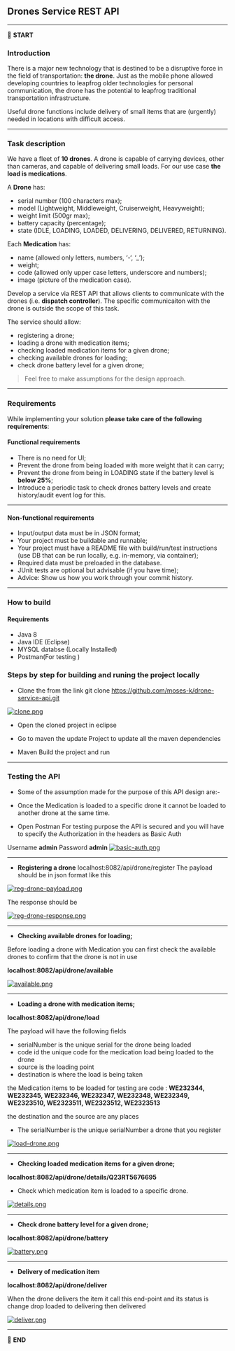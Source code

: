 
## Drones Service REST API


---

:scroll: **START**


### Introduction

There is a major new technology that is destined to be a disruptive force in the field of transportation: **the drone**. Just as the mobile phone allowed developing countries to leapfrog older technologies for personal communication, the drone has the potential to leapfrog traditional transportation infrastructure.

Useful drone functions include delivery of small items that are (urgently) needed in locations with difficult access.

---

### Task description

We have a fleet of **10 drones**. A drone is capable of carrying devices, other than cameras, and capable of delivering small loads. For our use case **the load is medications**.

A **Drone** has:
- serial number (100 characters max);
- model (Lightweight, Middleweight, Cruiserweight, Heavyweight);
- weight limit (500gr max);
- battery capacity (percentage);
- state (IDLE, LOADING, LOADED, DELIVERING, DELIVERED, RETURNING).

Each **Medication** has: 
- name (allowed only letters, numbers, ‘-‘, ‘_’);
- weight;
- code (allowed only upper case letters, underscore and numbers);
- image (picture of the medication case).

Develop a service via REST API that allows clients to communicate with the drones (i.e. **dispatch controller**). The specific communicaiton with the drone is outside the scope of this task. 

The service should allow:
- registering a drone;
- loading a drone with medication items;
- checking loaded medication items for a given drone; 
- checking available drones for loading;
- check drone battery level for a given drone;

> Feel free to make assumptions for the design approach. 

---

### Requirements

While implementing your solution **please take care of the following requirements**: 

#### Functional requirements

- There is no need for UI;
- Prevent the drone from being loaded with more weight that it can carry;
- Prevent the drone from being in LOADING state if the battery level is **below 25%**;
- Introduce a periodic task to check drones battery levels and create history/audit event log for this.

---

#### Non-functional requirements

- Input/output data must be in JSON format;
- Your project must be buildable and runnable;
- Your project must have a README file with build/run/test instructions (use DB that can be run locally, e.g. in-memory, via container);
- Required data must be preloaded in the database.
- JUnit tests are optional but advisable (if you have time);
- Advice: Show us how you work through your commit history.

---
### How to build

#### Requirements

- Java 8
- Java IDE (Eclipse)
- MYSQL databse (Locally Installed)
- Postman(For testing ) 

### Steps by step for building and runing the project locally

- Clone the from the link git clone https://github.com/moses-k/drone-service-api.git

[![clone.png](https://i.postimg.cc/WbVX1KTf/clone.png)](https://postimg.cc/G9MkMXBk)

- Open the cloned project in eclipse

- Go to maven the update Project to update all the maven dependencies

- Maven Build the project and run




---

### Testing the API
- Some of the assumption made for the purpose of this API design are:-

- Once the Medication is loaded to a specific drone it cannot be loaded to another drone at the same time.



- Open Postman
For testing purpose the API is secured and you will have to specify the Authorization in the headers as Basic Auth

Username **admin**
Password **admin**
[![basic-auth.png](https://i.postimg.cc/XYd73QcL/basic-auth.png)](https://postimg.cc/RWCzL1YJ)

----
- **Registering a drone** localhost:8082/api/drone/register
The payload should be in json format like this

[![reg-drone-payload.png](https://i.postimg.cc/SNVH98Q4/reg-drone-payload.png)](https://postimg.cc/RN6P5Wnp)

The response should be 

[![reg-drone-response.png](https://i.postimg.cc/G20fRxKF/reg-drone-response.png)](https://postimg.cc/bGTgHbKr)

---
- **Checking available drones for loading;**


Before loading a drone with Medication you can first check the available drones to confirm that the drone is not in use

**localhost:8082/api/drone/available**

[![available.png](https://i.postimg.cc/m22BKTtb/available.png)](https://postimg.cc/DmD9XkrD)

---
- **Loading a drone with medication items;** 
 
**localhost:8082/api/drone/load**

The payload will have the following fields

- serialNumber is the unique serial for the drone being loaded
- code id the unique code for the medication load being loaded to the drone
- source is the loading point
- destination is where the load is being taken

the Medication items to be loaded for testing are code : **WE232344, WE232345, WE232346, WE232347, WE232348, WE232349, WE2323510, WE2323511, WE2323512, WE2323513**

the destination and the source are any places

 - The serialNumber is the unique serialNumber a drone that you register

[![load-drone.png](https://i.postimg.cc/YSNPpmsT/load-drone.png)](https://postimg.cc/94MbbzVB)

---
- **Checking loaded medication items for a given drone;**

**localhost:8082/api/drone/details/Q23RT5676695**

- Check which medication item is loaded to a specific drone.

[![details.png](https://i.postimg.cc/T1xgTpBN/details.png)](https://postimg.cc/9RxrpFmy)

---

- **Check drone battery level for a given drone;**

**localhost:8082/api/drone/battery**

[![battery.png](https://i.postimg.cc/25v13CQs/battery.png)](https://postimg.cc/DWvvMkY6)

---
- **Delivery of medication item**

**localhost:8082/api/drone/deliver**

When the drone delivers the item it call this end-point and its status is change drop loaded to delivering then delivered

[![deliver.png](https://i.postimg.cc/9FRCcJtS/deliver.png)](https://postimg.cc/KR2dN7Wr)



---

:scroll: **END** 


